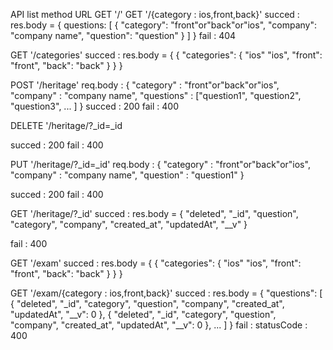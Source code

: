 API list
method URL
GET  '/'
GET '/{category : ios,front,back}'
succed :
res.body = {
    questions: [
        {
            "category": "front"or"back"or"ios",
            "company": "company name",
            "question": "question"
        }
    ]
}
fail :
404

GET '/categories'
succed : 
res.body = {
    {
        "categories": {
            "ios" "ios",
            "front": "front",
            "back": "back"
        }
    }
}



POST '/heritage'
req.body : {
    "category" : "front"or"back"or"ios",
        "company" : "company name",
    "questions" : ["question1", "question2", "question3", ... ]
}
succed : 200
fail : 400



DELETE '/heritage/?_id=_id

succed : 200
fail : 400

PUT '/heritage/?_id=_id'
req.body : {
    "category" : "front"or"back"or"ios",
    "company" : "company name",
    "question" : "question1"
}

succed : 200
fail : 400

GET '/heritage/?_id'
succed : 
res.body = {
    "deleted",
    "_id",
    "question",
    "category",
    "company",
    "created_at",
    "updatedAt",
    "__v"
}

fail : 400

GET '/exam'
succed : 
res.body = {
    {
        "categories": {
            "ios" "ios",
            "front": "front",
            "back": "back"
        }
    }
}

GET '/exam/{category : ios,front,back}'
succed : 
res.body = {
    "questions": [
        {
            "deleted",
            "_id",
            "category",
            "question",
            "company",
            "created_at",
            "updatedAt",
            "__v": 0
        },
        {
            "deleted",
            "_id",
            "category",
            "question",
            "company",
            "created_at",
            "updatedAt",
            "__v": 0
        },
         ...
    ]
}
fail : 
statusCode : 400
